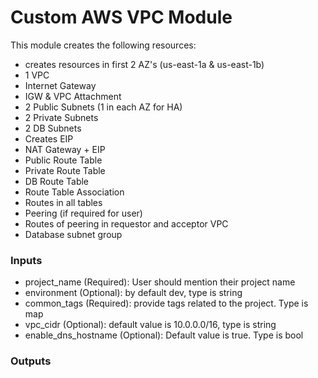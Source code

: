 # Custom AWS VPC Module
This module creates the following resources:

* creates resources in first 2 AZ's (us-east-1a & us-east-1b)
* 1 VPC
* Internet Gateway
* IGW & VPC Attachment
* 2 Public Subnets (1 in each AZ for HA)
* 2 Private Subnets
* 2 DB Subnets
* Creates EIP
* NAT Gateway + EIP
* Public Route Table
* Private Route Table
* DB Route Table
* Route Table Association
* Routes in all tables
* Peering (if required for user)
* Routes of peering in requestor and acceptor VPC
* Database subnet group

### Inputs
* project_name (Required): User should mention their project name
* environment (Optional): by default dev, type is string
* common_tags (Required):  provide tags related to the project. Type is map
* vpc_cidr (Optional): default value is 10.0.0.0/16, type is string
* enable_dns_hostname (Optional): Default value is true. Type is bool



### Outputs
